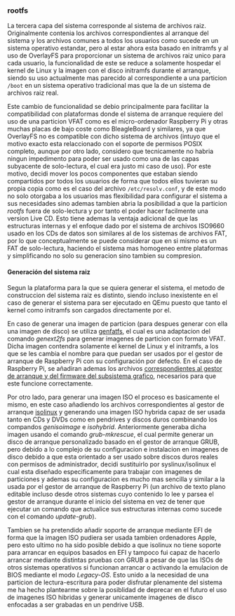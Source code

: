 ### rootfs

La tercera capa del sistema corresponde al sistema de archivos raiz.
Originalmente contenia los archivos correspondientes al arranque del sistema y
los archivos comunes a todos los usuarios como sucede en un sistema operativo
estandar, pero al estar ahora esta basado en initramfs y al uso de OverlayFS
para proporcionar un sistema de archivos raiz unico para cada usuario, la
funcionalidad de este se reduce a solamente hospedar el kernel de Linux y la
imagen con el disco initramfs durante el arranque, siendo su uso actualmente mas
parecido al correspondiente a una particion ```/boot``` en un sistema operativo
tradicional mas que la de un sistema de archivos raiz real.

Este cambio de funcionalidad se debio principalmente para facilitar la
compatibilidad con plataformas donde el sistema de arranque requiere del uso de
una particion VFAT como es el micro-ordenador Raspberry Pi y otras muchas placas
de bajo coste como BleagleBoard y similares, ya que OverlayFS no es compatible
con dicho sistema de archivos (intuyo que el motivo exacto esta relaccionado con
el soporte de permisos POSIX completo, aunque por otro lado, considero que
tecnicamente no habria ningun impedimento para poder ser usado como una de las
capas subyacente de solo-lectura, el cual era justo mi caso de uso). Por este
motivo, decidi mover los pocos componentes que estaban siendo compartidos por
todos los usuarios de forma que todos ellos tuvieran su propia copia como es el
caso del archivo ```/etc/resolv.conf```, y de este modo no solo otorgaba a los
usuarios mas flexibilidad para configurar el sistema a sus necesidades sino
ademas tambien abria la posibilidad a que la particion *rootfs* fuera de
solo-lectura y por tanto el poder hacer facilmente una version Live CD. Esto
tiene ademas la ventaja adicional de que las estructuras internas y el enfoque
dado por el sistema de archivos ISO9660 usado en los CDs de datos son similares
al de los sistemas de archivos FAT, por lo que conceptualmente se puede
considerar que en si mismo es un FAT de solo-lectura, haciendo el sistema mas
homogeneo entre plataformas y simplificando no solo su generacion sino tambien
su compresion.

#### Generación del sistema raiz

Segun la plataforma para la que se quiera generar el sistema, el metodo de
construccion del sistema raiz es distinto, siendo incluso inexistente en el caso
de generar el sistema para ser ejecutado en QEmu puesto que tanto el kernel como
initramfs son cargados directamente por el.

En caso de generar una imagen de particion (para despues generar con ella una
imagen de disco) se utiliza [genfatfs](), el cual es una adaptacion del comando
*genext2fs* para generar imagenes de particion con formato VFAT. Dicha imagen
contendra solamente el kernel de Linux y el initramfs, a los que se les cambia
el nombre para que puedan ser usados por el gestor de arranque de Raspberry Pi
con su configuración por defecto. En el caso de Raspberry Pi, se añadiran ademas
los archivos
[correspondientes al gestor de arranque y del firmware del subsistema grafico](http://elinux.org/RPi_Advanced_Setup#Setting_up_the_boot_partition),
necesarios para que este funcione correctamente.

Por otro lado, para generar una imagen ISO el proceso es basicamente el mismo,
en este caso añadiendo los archivos correspondientes al gestor de arranque
[isolinux](http://www.syslinux.org/wiki/index.php/ISOLINUX) y generando una
imagen ISO hybrida capaz de ser usada tanto en CDs y DVDs como en pendrives y
discos duros combinando los compandos *genisoimage* e *isohybrid*. Anteriormente
generaba dicha imagen usando el comando *grub-mkrescue*, el cual permite
generar un disco de arranque personalizado basado en el gestor de arranque GRUB,
pero debido a lo complejo de su configuracion e instalacion en imagenes de disco
debido a que esta orientado a ser usado sobre discos duros reales con permisos
de administrador, decidi sustituirlo por syslinux/isolinux el cual esta diseñado
especificamente para trabajar con imagenes de particiones y ademas su
configuracion es mucho mas sencilla y similar a la usada por el gestor de
arranque de Raspberry Pi (un archivo de texto plano editable incluso desde otros
sistemas cuyo contenido lo lee y parsea el gestor de arranque durante el inicio
del sistema en vez de tener que ejecutar un comando que actualice sus
estructuras internas como sucede con el comando *update-grub*).

Tambien se ha pretendido añadir soporte de arranque mediante EFI de forma que
la imagen ISO pudiera ser usada tambien ordenadores Apple, pero esto ultimo no
ha sido posible debido a que isolinux no tiene soporte para arrancar en equipos
basados en EFI y tampoco fui capaz de hacerlo arrancar mediante distintas
pruebas con GRUB a pesar de que las ISOs de otros sistemas operativos si
funcionan arrancar o activando la emulacion de BIOS mediante el modo *Legacy-OS*.
Esto unido a la necesidad de una particion de lectura-escritura para poder
disfrutar plenamente del sistema me ha hecho plantearme sobre la posiblidad de
deprecar en el futuro el uso de imagenes ISO hibridas y generar unicamente
imagenes de disco enfocadas a ser grabadas en un pendrive USB.
